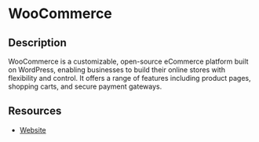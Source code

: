 # WooCommerce

## Description

WooCommerce is a customizable, open-source eCommerce platform built on WordPress, enabling businesses to build their online stores with flexibility and control. It offers a range of features including product pages, shopping carts, and secure payment gateways.

## Resources

- [Website](woocommerce.com)
